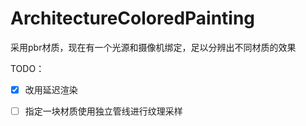 # ArchitectureColoredPainting

采用pbr材质，现在有一个光源和摄像机绑定，足以分辨出不同材质的效果

TODO：

- [x] 改用延迟渲染

- [ ] 指定一块材质使用独立管线进行纹理采样